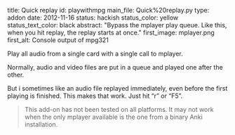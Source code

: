 title: Quick replay
id: playwithmpg
main_file: Quick%20replay.py
type: addon
date: 2012-11-16
status: hackish
status_color: yellow
status_text_color: black
abstract: "Bypass the mplayer play queue. Like this, when you hit
replay, the replay starts at once."
first_image: mplayer.png
first_alt: Console output of mpg321

Play all audio from a single card with a single call to mplayer.

Normally, audio and video files are put in a queue and played one after
the other.

But i sometimes like an audio file replayed immediately, even before
the first playing is finished. This makes that work. Just hit “r” or “F5”.

<blockquote class="nb">
This add-on has not been tested on all
platforms. It may not work when the only mplayer available is the one
from a binary Anki installation.
</blockquote>
